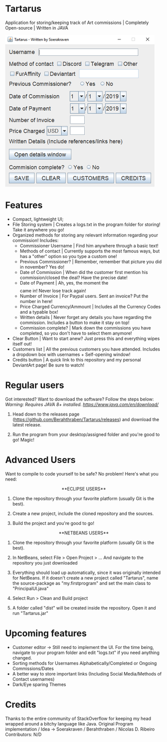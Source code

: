 # Tartarus

Application for storing/keeping track of Art commissions | Completely Open-source | Written in JAVA


<img aligning = center src="https://github.com/Berahthraben/Tartarus/blob/master/readmeAssets/Tartarus1.PNG">


# Features
- Compact, lightweight UI;
- File Storing system | Creates a logs.txt in the program folder for storing! Take it anywhere you go!
- Organized methods for storing any relevant information regarding your commission! Includes:
  - Commissioner Username | Find him anywhere through a basic text!
  - Methods of contact | Currently supports the most famous ways, but has a "other" option so you type a custom one!
  - Previous Commissioner? | Remember, remember that picture you did in november? Yes do!
  - Date of Commission | When did the customer first mention his commission/closed the deal? Have the precise date!
  - Date of Payment | Ah, yes, the moment the $$$$ came in! Never lose track again!
  - Number of Invoice | For Paypal users. Sent an invoice? Put the number in here!
  - Price Charged Currency/Ammount | Includes all the Currency Codes and a typable box!
  - Written details | Never forget any details you have regarding the commission. Includes a button to make it stay on top!
  - Commission complete? | Mark down the commissions you have completed, so you don't have to select them anymore!
- Clear Button | Want to start anew? Just press this and everything wipes itself out!
- Customers list | All the previous customers you have attended. Includes a dropdown box with usernames + Self-opening window!
- Credits button | A quick link to this repository and my personal DeviantArt page! Be sure to watch!

# Regular users
Got interested? Want to download the software? Follow the steps below:
*Warning: Requires JAVA 8+ installed. https://www.java.com/en/download/*

1. Head down to the releases page (https://github.com/Berahthraben/Tartarus/releases) and download the latest release. 

2. Run the program from your desktop/assigned folder and you're good to go! Magic!


# Advanced Users
Want to compile to code yourself to be safe? No problem! Here's what you need:
<p align="center">**ECLIPSE USERS**</p>

1. Clone the repository through your favorite platform (usually Git is the best).

2. Create a new project, include the cloned repository and the sources.

3. Build the project and you're good to go!

<p align="center">**NETBEANS USERS**</p>

1. Clone the repository through your favorite platform (usually Git is the best).

2. In NetBeans, select File > Open Project > ... And navigate to the repository you just downloaded

3. Everything should load up automatically, since it was originally intended for NetBeans. If it doesn't create a new project called "Tartarus", name the source-package as "my.firstprogram" and set the main class to "PrincipalUI.java"

4. Select Run > Clean and Build project

5. A folder called "dist" will be created inside the repository. Open it and run "Tartarus.jar"

# Upcoming features

- Customer editor -> Still need to implement the UI. For the time being, navigate to your program folder and edit "logs.txt" if you need anything changed.
- Sorting methods for Usernames Alphabetically/Completed or Ongoing Commissions/Dates
- A better way to store important links (Including Social Media/Methods of Contact usernames)
- Dark/Eye sparing Themes

# Credits

Thanks to the entire community of StackOverflow for keeping my head wrapped around a bitchy language like Java.
Original Program implementation / Idea -> Soerakraven / Berahthraben / Nicolas D. Ribeiro
Contributors: N/D
